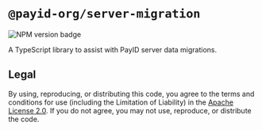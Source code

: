 # `@payid-org/server-migration`

![NPM version badge](https://img.shields.io/npm/v/@payid-org/payid-metrics)

A TypeScript library to assist with PayID server data migrations.

## Legal

By using, reproducing, or distributing this code, you agree to the terms and conditions for use (including the Limitation of Liability) in the [Apache License 2.0](https://github.com/payid-org/metrics/blob/master/LICENSE). If you do not agree, you may not use, reproduce, or distribute the code.
